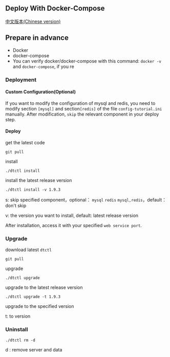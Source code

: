 ## Deploy With Docker-Compose
[中文版本(Chinese version)](README-zh.md)

## Prepare in advance
  - Docker
  - docker-compose
  - You can verify docker/docker-compose with this command: `docker -v` and `docker-compose`, if you re


### Deployment

#### Custom Configuration(Optional)
If you want to modify the configuration of mysql and redis, you need to modify section `[mysql]` and section`[redis]` of the file `config-tutorial.ini` manually.
After modification, `skip` the relevant component in your deploy step.


#### Deploy

get the latest code

```
git pull
```

install

```
./dtctl install
```

install the latest release version

```
./dtctl install -v 1.9.3
```

s: skip specified component，optional： `mysql` `redis`  `mysql,redis`，default：don't skip

v: the version you want to install, default: latest release version


After installation, access it with your specified `web service port`.




### Upgrade

download latest `dtctl`

```
git pull
```

upgrade

```
./dtctl upgrade
```

upgrade to the latest release version

```
./dtctl upgrade -t 1.9.3
```

upgrade to the specified version

t: to version 



### Uninstall

```
./dtctl rm -d
```
d : remove server and data
